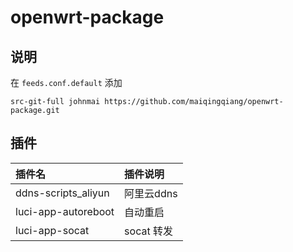 # openwrt-package

## 说明

在 `feeds.conf.default` 添加
```
src-git-full johnmai https://github.com/maiqingqiang/openwrt-package.git
```

## 插件

| 插件名 | 插件说明 |
| :--- | :--- |
| ddns-scripts_aliyun | 阿里云ddns |
| luci-app-autoreboot | 自动重启 |
| luci-app-socat | socat 转发 |
